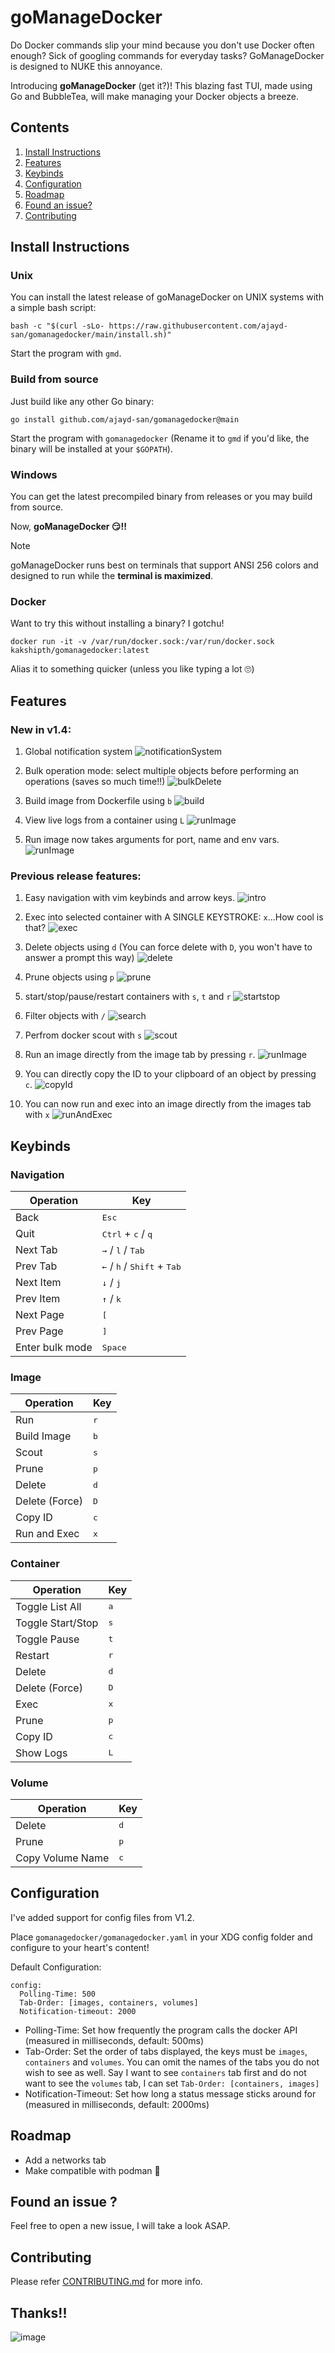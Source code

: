 # goManageDocker

Do Docker commands slip your mind because you don't use Docker often enough? Sick of googling commands for everyday tasks? GoManageDocker is designed to NUKE this annoyance. 

Introducing **goManageDocker** (get it?)! This blazing fast TUI, made using Go and BubbleTea, will make managing your Docker objects a breeze. 

## Contents

1. [Install Instructions](#install-instructions)
2. [Features](#features)
3. [Keybinds](#keybinds)
4. [Configuration](#configuration)
5. [Roadmap](#roadmap)
6. [Found an issue?](#found-an-issue-)
7. [Contributing](#contributing)

## Install Instructions

### Unix

You can install the latest release of goManageDocker on UNIX systems with a simple bash script:

```
bash -c "$(curl -sLo- https://raw.githubusercontent.com/ajayd-san/gomanagedocker/main/install.sh)"
```

Start the program with `gmd`. 

### Build from source

Just build like any other Go binary: 

```
go install github.com/ajayd-san/gomanagedocker@main
```

Start the program with `gomanagedocker` (Rename it to `gmd` if you'd like, the binary will be installed at your `$GOPATH`).

### Windows

You can get the latest precompiled binary from releases or you may build from source. 

Now, **goManageDocker 😏!!**

> [!NOTE]
> goManageDocker runs best on terminals that support ANSI 256 colors and designed to run while the **terminal is maximized**.

### Docker
Want to try this without installing a binary? I gotchu!

```
docker run -it -v /var/run/docker.sock:/var/run/docker.sock kakshipth/gomanagedocker:latest
```

Alias it to something quicker (unless you like typing a lot 🙄)
## Features

### **New in v1.4:**

1. Global notification system
	![notificationSystem](vhs/gifs/notifications.gif)
	
2. Bulk operation mode: select multiple objects before performing an operations (saves so much time!!)
	![bulkDelete](vhs/gifs/bulkDelete.gif)
	
3. Build image from Dockerfile using `b`
	![build](vhs/gifs/build.gif)
	
4. View live logs from a container using `L`
 	![runImage](vhs/gifs/logs.gif)

5. Run image now takes arguments for port, name and env vars. 
 	![runImage](vhs/gifs/runImage.gif)

### **Previous release features:**


1. Easy navigation with vim keybinds and arrow keys.
   ![intro](vhs/gifs/intro.gif)

2. Exec into selected container with A SINGLE KEYSTROKE: `x`...How cool is that?
   ![exec](vhs/gifs/exec.gif)

3. Delete objects using `d` (You can force delete with `D`, you won't have to answer a prompt this way)
   ![delete](vhs/gifs/delete.gif)

4. Prune objects using `p`
   ![prune](vhs/gifs/prune.gif)

5. start/stop/pause/restart containers with `s`, `t` and `r`
   ![startstop](vhs/gifs/startstop.gif)

6. Filter objects with `/`
   ![search](vhs/gifs/search.gif)
   
7. Perfrom docker scout with `s`
   ![scout](vhs/gifs/scout.gif)
   
8. Run an image directly from the image tab by pressing `r`.
   ![runImage](vhs/gifs/runImage.gif) 
   
9. You can directly copy the ID to your clipboard of an object by pressing `c`.
   ![copyId](vhs/gifs/copyId.gif)
10. You can now run and exec into an image directly from the images tab with  `x`
    ![runAndExec](vhs/gifs/execFromImgs.gif)

## Keybinds

### Navigation
| Operation 		   | Key                                                                 |
|------------------|---------------------------------------------------------------------|
| Back 			   | <kbd>Esc</kbd>                                                      |
| Quit      		   | <kbd>Ctrl</kbd> + <kbd>c</kbd> / <kbd>q</kbd>                       |
| Next Tab  		   | <kbd>→</kbd> / <kbd>l</kbd> / <kbd>Tab</kbd>                        |
| Prev Tab  		   | <kbd>←</kbd> / <kbd>h</kbd> / <kbd>Shift</kbd> + <kbd>Tab</kbd>     |
| Next Item 		   | <kbd>↓</kbd> / <kbd>j</kbd>                                         |
| Prev Item 		   | <kbd>↑</kbd> / <kbd>k</kbd>                                         |
| Next Page 		   | <kbd>[</kbd>                                                        |
| Prev Page 		   | <kbd>]</kbd>                                                        |
| Enter bulk mode  | <kbd>Space</kbd>                                                    |

### Image
| Operation         | Key                                                           |
|-------------------|---------------------------------------------------------------|
| Run               | <kbd>r</kbd>                                                  |
| Build Image       | <kbd>b</kbd>                                                  |
| Scout             | <kbd>s</kbd>                                                  |
| Prune             | <kbd>p</kbd>                                                  |
| Delete            | <kbd>d</kbd>                                                  |
| Delete (Force)    | <kbd>D</kbd>                                                  |
| Copy ID           | <kbd>c</kbd>                                                  |
| Run and Exec      | <kbd>x</kbd>                                                  |

### Container
| Operation         | Key                                                           |
|-------------------|---------------------------------------------------------------|
| Toggle List All   | <kbd>a</kbd>                                                  |
| Toggle Start/Stop | <kbd>s</kbd>                                                  |
| Toggle Pause      | <kbd>t</kbd>                                                  |
| Restart           | <kbd>r</kbd>                                                  |
| Delete            | <kbd>d</kbd>                                                  |
| Delete (Force)    | <kbd>D</kbd>                                                  |
| Exec              | <kbd>x</kbd>                                                  |
| Prune             | <kbd>p</kbd>                                                  |
| Copy ID           | <kbd>c</kbd>                                                  |
| Show Logs         | <kbd>L</kbd>                                                  |

### Volume
| Operation         | Key                                                           |
|-------------------|---------------------------------------------------------------|
| Delete            | <kbd>d</kbd>                                                  |
| Prune             | <kbd>p</kbd>                                                  |
| Copy Volume Name  | <kbd>c</kbd>                                                  |

## Configuration

I've added support for config files from V1.2.

Place `gomanagedocker/gomanagedocker.yaml` in your XDG config folder and configure to your heart's content!

Default Configuration:  

```
config:
  Polling-Time: 500
  Tab-Order: [images, containers, volumes]
  Notification-timeout: 2000
```

- Polling-Time: Set how frequently the program calls the docker API (measured in milliseconds, default: 500ms)
- Tab-Order: Set the order of tabs displayed, the keys must be `images`, `containers` and `volumes`. You can omit the names of the tabs you do not wish to see as well. Say I want to see `containers` tab first and do not want to see the `volumes` tab, I can set `Tab-Order: [containers, images]`
- Notification-Timeout: Set how long a status message sticks around for (measured in milliseconds, default: 2000ms)

## Roadmap

- Add a networks tab
- Make compatible with podman 👀

## Found an issue ?

Feel free to open a new issue, I will take a look ASAP.

## Contributing

Please refer [CONTRIBUTING.md](./CONTRIBUTING.md) for more info. 

## Thanks!!

![image](https://github.com/ajayd-san/gomanagedocker/assets/54715852/61be1ce3-c176-4392-820d-d0e94650ef01)

